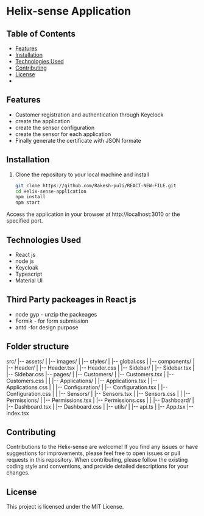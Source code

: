 # Helix-sense Application


## Table of Contents

- [Features](#features)
- [Installation](#installation)
- [Technologies Used](#technologies-used)
- [Contributing](#contributing)
- [License](#license)
- 
## Features

- Customer registration and authentication through Keyclock
- create the application 
- create the sensor configuration 
- create the sensor for each application
- Finally generate the certificate with JSON formate

## Installation 
1. Clone the repository to your local machine and install
   ```bash
   git clone https://github.com/Rakesh-puli/REACT-NEW-FILE.git
   cd Helix-sense-application
   npm install
   npm start

Access the application in your browser at http://localhost:3010 or the specified port.

## Technologies Used
- React js 
- node js 
- Keycloak 
- Typescript
- Material UI

## Third Party packeages in React js
- node gyp - unzip the packeages 
- Formik -  for form submission
- antd -for design purpose

## Folder structure 
src/
|-- assets/
|   |-- images/
|   |-- styles/
|       |-- global.css
|
|-- components/
|   |-- Header/
|       |-- Header.tsx
|       |-- Header.css
|   |-- Sidebar/
|       |-- Sidebar.tsx
|       |-- Sidebar.css
|--  pages/
|     |-- Customers/
|        |-- Customers.tsx
|        |-- Customers.css
|
|    |-- Applications/
|        |-- Applications.tsx
|        |-- Applications.css
|
|    |-- Configuration/
|        |-- Configuration.tsx
|        |-- Configuration.css
|
|    |-- Sensors/
|        |-- Sensors.tsx
|        |-- Sensors.css
|
|    |-- Permissions/
|        |-- Permissions.tsx
|        |-- Permissions.css
|
|    |-- Dashboard/
|        |-- Dashboard.tsx
|        |-- Dashboard.css
|
|-- utils/
|   |-- api.ts
|
|-- App.tsx
|-- index.tsx



## Contributing
Contributions to the Helix-sense are welcome! If you find any issues or have suggestions for improvements, please feel free to open issues or pull requests in this repository.
When contributing, please follow the existing coding style and conventions, and provide detailed descriptions for your changes.

 

## License
This project is licensed under the MIT License.
